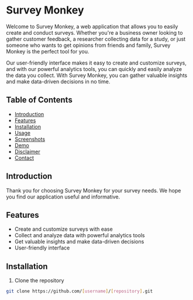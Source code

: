 # Survey Monkey

Welcome to Survey Monkey, a web application that allows you to easily create and conduct surveys. Whether you're a business owner looking to gather customer feedback, a researcher collecting data for a study, or just someone who wants to get opinions from friends and family, Survey Monkey is the perfect tool for you.

Our user-friendly interface makes it easy to create and customize surveys, and with our powerful analytics tools, you can quickly and easily analyze the data you collect. With Survey Monkey, you can gather valuable insights and make data-driven decisions in no time.

## Table of Contents

- [Introduction](#introduction)
- [Features](#features)
- [Installation](#installation)
- [Usage](#usage)
- [Screenshots](#screenshots)
- [Demo](#demo)
- [Disclaimer](#disclaimer)
- [Contact](#contact)

## Introduction

Thank you for choosing Survey Monkey for your survey needs. We hope you find our application useful and informative.

## Features

- Create and customize surveys with ease
- Collect and analyze data with powerful analytics tools
- Get valuable insights and make data-driven decisions
- User-friendly interface

## Installation

1. Clone the repository
```bash
git clone https://github.com/[username]/[repository].git
